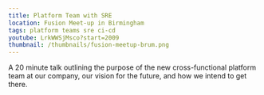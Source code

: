 ```yaml
---
title: Platform Team with SRE
location: Fusion Meet-up in Birmingham
tags: platform teams sre ci-cd
youtube: LrkWWSjMsco?start=2009
thumbnail: /thumbnails/fusion-meetup-brum.png
---
```


A 20 minute talk outlining the purpose of the new cross-functional platform team at our company, our vision for the future, and how we intend to get there.
